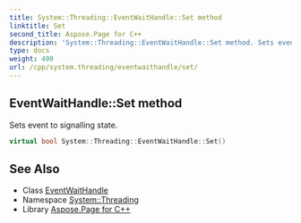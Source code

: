 ```yaml
---
title: System::Threading::EventWaitHandle::Set method
linktitle: Set
second_title: Aspose.Page for C++
description: 'System::Threading::EventWaitHandle::Set method. Sets event to signalling state in C++.'
type: docs
weight: 400
url: /cpp/system.threading/eventwaithandle/set/
---
```

## EventWaitHandle::Set method


Sets event to signalling state.

```cpp
virtual bool System::Threading::EventWaitHandle::Set()
```

## See Also

* Class [EventWaitHandle](../)
* Namespace [System::Threading](../../)
* Library [Aspose.Page for C++](../../../)
